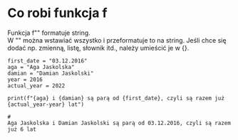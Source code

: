 # Co robi funkcja f  
Funkcja f"" formatuje string.  
W "" można wstawiać wszystko i przeformatuje to na string. Jeśli chce się dodać np. zmienną, listę, słownik itd., należy umieścić je w {}.
  
```
first_date = "03.12.2016"
aga = "Aga Jaskolska"
damian = "Damian Jaskolski"
year = 2016
actual_year = 2022

print(f"{aga} i {damian} są parą od {first_date}, czyli są razem już {actual_year-year} lat")

# 
Aga Jaskolska i Damian Jaskolski są parą od 03.12.2016, czyli są razem już 6 lat
```
